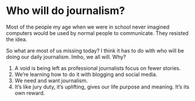 # Who will do journalism?
Most of the people my age when we were in school never imagined computers would be used by normal people to communicate. They resisted the idea. 

So what are most of us missing today? I think it has to do with who will be doing our daily journalism. Imho, we all will. Why?
1. A void is being left as professional journalists focus on fewer stories.
2. We’re learning how to do it with blogging and social media.
3. We need and want journalism.
4. It’s like jury duty, it’s uplifting, gives our life purpose and meaning. It’s its own reward.

